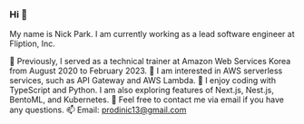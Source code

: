 ### Hi 👋

My name is Nick Park. I am currently working as a lead software engineer at Fliption, Inc.

🔭 Previously, I served as a technical trainer at Amazon Web Services Korea from August 2020 to February 2023.
🌱 I am interested in AWS serverless services, such as API Gateway and AWS Lambda.
🤔 I enjoy coding with TypeScript and Python. I am also exploring features of Next.js, Nest.js, BentoML, and Kubernetes.
💬 Feel free to contact me via email if you have any questions.
📫 Email: prodinic13@gmail.com
